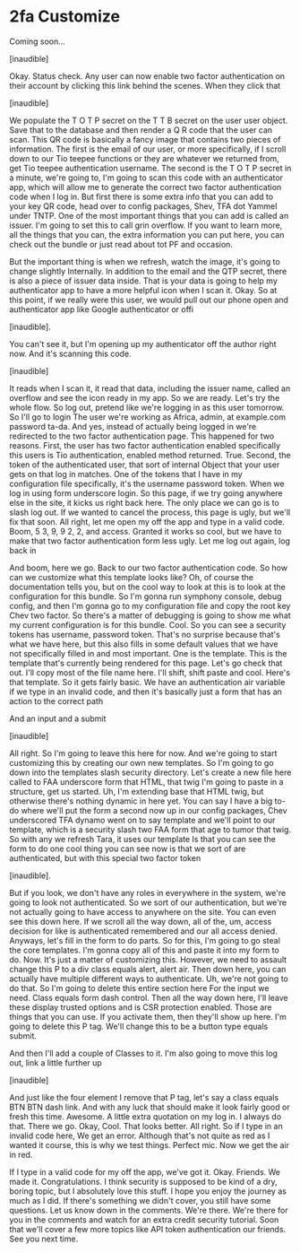 # 2fa Customize

Coming soon...

[inaudible]

Okay. Status check. Any user can now enable two factor authentication on their
account by clicking this link behind the scenes. When they click that

[inaudible]

We populate the T O T P secret on the T T B secret on the user user object. Save that
to the database and then render a Q R code that the user can scan. This QR code is
basically a fancy image that contains two pieces of information. The first is the
email of our user, or more specifically, if I scroll down to our Tio teepee functions
or they are whatever we returned from, get Tio teepee authentication username. The
second is the T O T P secret in a minute, we're going to, I'm going to scan this code
with an authenticator app, which will allow me to generate the correct two factor
authentication code when I log in. But first there is some extra info that you can
add to your key QR code, head over to config packages, Shev, TFA dot Yammel under
TNTP. One of the most important things that you can add is called an issuer. I'm
going to set this to call grin overflow. If you want to learn more, all the things
that you can, the extra information you can put here, you can check out the bundle or
just read about tot PF and occasion.

But the important thing is when we refresh, watch the image, it's going to change
slightly Internally. In addition to the email and the QTP secret, there is also a
piece of issuer data inside. That is your data is going to help my authenticator app
to have a more helpful icon when I scan it. Okay. So at this point, if we really were
this user, we would pull out our phone open and authenticator app like Google
authenticator or offi

[inaudible].

You can't see it, but I'm opening up my authenticator off the author right now. And
it's scanning this code.

[inaudible]

It reads when I scan it, it read that data, including the issuer name, called an
overflow and see the icon ready in my app. So we are ready. Let's try the whole flow.
So log out, pretend like we're logging in as this user tomorrow. So I'll go to login
The user we're working as Africa, admin, at example.com password ta-da. And yes,
instead of actually being logged in we're redirected to the two factor authentication
page. This happened for two reasons. First, the user has two factor authentication
enabled specifically this users is Tio authentication, enabled method returned. True.
Second, the token of the authenticated user, that sort of internal Object that your
user gets on that log in matches. One of the tokens that I have in my configuration
file specifically, it's the username password token. When we log in using form
underscore login. So this page, if we try going anywhere else in the site, it kicks
us right back here. The only place we can go is to slash log out. If we wanted to
cancel the process, this page is ugly, but we'll fix that soon. All right, let me
open my off the app and type in a valid code. Boom, 5 3, 9, 9 2, 2, and access.
Granted it works so cool, but we have to make that two factor authentication form
less ugly. Let me log out again, log back in

And boom, here we go. Back to our two factor authentication code. So how can we
customize what this template looks like? Oh, of course the documentation tells you,
but on the cool way to look at this is to look at the configuration for this bundle.
So I'm gonna run symphony console, debug config, and then I'm gonna go to my
configuration file and copy the root key Chev two factor. So there's a matter of
debugging is going to show me what my current configuration is for this bundle. Cool.
So you can see a security tokens has username, password token. That's no surprise
because that's what we have here, but this also fills in some default values that we
have not specifically filled in and most important. One is the template. This is the
template that's currently being rendered for this page. Let's go check that out. I'll
copy most of the file name here. I'll shift, shift paste and cool. Here's that
template. So it gets fairly basic. We have an authentication air variable if we type
in an invalid code, and then it's basically just a form that has an action to the
correct path

And an input and a submit

[inaudible]

All right. So I'm going to leave this here for now. And we're going to start
customizing this by creating our own new templates. So I'm going to go down into the
templates slash security directory. Let's create a new file here called to FAA
underscore form that HTML, that twig I'm going to paste in a structure, get us
started. Uh, I'm extending base that HTML twig, but otherwise there's nothing dynamic
in here yet. You can say I have a big to-do where we'll put the form a second now up
in our config packages, Chev underscored TFA dynamo went on to say template and we'll
point to our template, which is a security slash two FAA form that age to tumor that
twig. So with any we refresh Tara, it uses our template Is that you can see the form
to do one cool thing you can see now is that we sort of are authenticated, but with
this special two factor token

[inaudible].

But if you look, we don't have any roles in everywhere in the system, we're going to
look not authenticated. So we sort of our authentication, but we're not actually
going to have access to anywhere on the site. You can even see this down here. If we
scroll all the way down, all of the, um, access decision for like is authenticated
remembered and our all access denied. Anyways, let's fill in the form to do parts. So
for this, I'm going to go steal the core templates. I'm gonna copy all of this and
paste it into my form to do. Now. It's just a matter of customizing this. However, we
need to assault change this P to a div class equals alert, alert air. Then down here,
you can actually have multiple different ways to authenticate. Uh, we're not going to
do that. So I'm going to delete this entire section here For the input we need. Class
equals form dash control. Then all the way down here, I'll leave these display
trusted options and is CSR protection enabled. Those are things that you can use. If
you activate them, then they'll show up here. I'm going to delete this P tag. We'll
change this to be a button type equals submit.

And then I'll add a couple of Classes to it. I'm also going to move this log out,
link a little further up

[inaudible]

And just like the four element I remove that P tag, let's say a class equals BTN BTN
dash link. And with any luck that should make it look fairly good or fresh this time.
Awesome. A little extra quotation on my log in. I always do that. There we go. Okay,
Cool. That looks better. All right. So if I type in an invalid code here, We get an
error. Although that's not quite as red as I wanted it course, this is why we test
things. Perfect mic. Now we get the air in red.

If I type in a valid code for my off the app, we've got it. Okay. Friends. We made
it. Congratulations. I think security is supposed to be kind of a dry, boring topic,
but I absolutely love this stuff. I hope you enjoy the journey as much as I did. If
there's something we didn't cover, you still have some questions. Let us know down in
the comments. We're there. We're there for you in the comments and watch for an extra
credit security tutorial. Soon that we'll cover a few more topics like API token
authentication our friends. See you next time.

